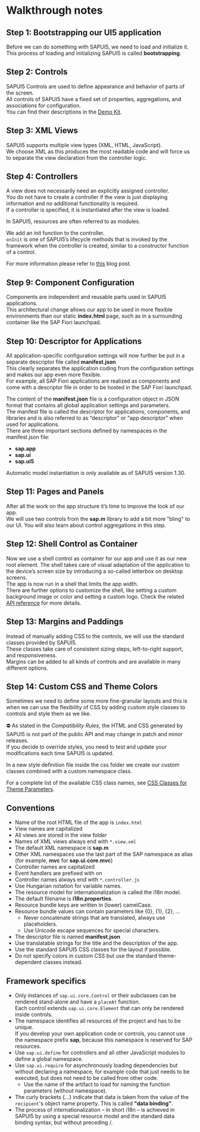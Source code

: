 # Walkthrough notes

## Step 1: Bootstrapping our UI5 application

Before we can do something with SAPUI5, we need to load and initialize it. \
This process of loading and initializing SAPUI5 is called **bootstrapping**.

## Step 2: Controls

SAPUI5 Controls are used to define appearance and behavior of parts of the screen. \
All controls of SAPUI5 have a fixed set of properties, aggregations, and associations for configuration. \
You can find their descriptions in the [Demo Kit](https://sapui5.hana.ondemand.com/#/api).

## Step 3: XML Views

SAPUI5 supports multiple view types (XML, HTML, JavaScript). \
We choose XML as this produces the most readable code and will force us to separate the view declaration from the controller logic.

## Step 4: Controllers

A view does not necessarily need an explicitly assigned controller. \
You do not have to create a controller if the view is just displaying information and no additional functionality is required. \
If a controller is specified, it is instantiated after the view is loaded.

In SAPUI5, resources are often referred to as modules.

We add an init function to the controller. \
`onInit` is one of SAPUI5’s lifecycle methods that is invoked by the framework when the controller is created, similar to a constructor function of a control.

For more information please refer to [this](https://blogs.sap.com/2018/11/12/sapui5-controller-lifecycle-methods-explained/) blog post.

## Step 9: Component Configuration

Components are independent and reusable parts used in SAPUI5 applications. \
This architectural change allows our app to be used in more flexible environments than our static **index.html** page, such as in a surrounding container like the SAP Fiori launchpad.

## Step 10: Descriptor for Applications

All application-specific configuration settings will now further be put in a separate descriptor file called **manifest.json** \
This clearly separates the application coding from the configuration settings and makes our app even more flexible. \
For example, all SAP Fiori applications are realized as components and come with a descriptor file in order to be hosted in the SAP Fiori launchpad.

The content of the **manifest.json** file is a configuration object in JSON format that contains all global application settings and parameters. \
The manifest file is called the descriptor for applications, components, and libraries and is also referred to as “descriptor” or “app descriptor” when used for applications. \
There are three important sections defined by namespaces in the manifest.json file:
* **sap.app**
* **sap.ui**
* **sap.ui5**

Automatic model instantiation is only available as of SAPUI5 version 1.30.

## Step 11: Pages and Panels

After all the work on the app structure it’s time to improve the look of our app. \
We will use two controls from the **sap.m** library to add a bit more "bling" to our UI. You will also learn about control aggregations in this step.

## Step 12: Shell Control as Container

Now we use a shell control as container for our app and use it as our new root element. The shell takes care of visual adaptation of the application to the device’s screen size by introducing a so-called letterbox on desktop screens. \
The app is now run in a shell that limits the app width. \
There are further options to customize the shell, like setting a custom background image or color and setting a custom logo. Check the related [API reference](https://sapui5.hana.ondemand.com/#/api/sap.m.Shell) for more details.

## Step 13: Margins and Paddings

Instead of manually adding CSS to the controls, we will use the standard classes provided by SAPUI5. \
These classes take care of consistent sizing steps, left-to-right support, and responsiveness. \
Margins can be added to all kinds of controls and are available in many different options.

## Step 14: Custom CSS and Theme Colors

Sometimes we need to define some more fine-granular layouts and this is when we can use the flexibility of CSS by adding custom style classes to controls and style them as we like.

⛔️ As stated in the *Compatibility Rules*, the HTML and CSS generated by SAPUI5 is not part of the public API and may change in patch and minor releases. \
If you decide to override styles, you need to test and update your modifications each time SAPUI5 is updated.

In a new style definition file inside the css folder we create our custom classes combined with a custom namespace class.

For a complete list of the available CSS class names, see [CSS Classes for Theme Parameters](https://sapui5.hana.ondemand.com/#/topic/ea08f53503da42c19afd342f4b0c9ec7.html).

## Conventions

* Name of the root HTML file of the app is `index.html`
* View names are capitalized
* All views are stored in the view folder
* Names of XML views always end with `*.view.xml`
* The default XML namespace is **sap.m**
* Other XML namespaces use the last part of the SAP namespace as alias (for example, **mvc** for **sap.ui.core.mvc**)
* Controller names are capitalized
* Event handlers are prefixed with on
* Controller names always end with `*.controller.js`
* Use Hungarian notation for variable names.
* The resource model for internationalization is called the i18n model.
* The default filename is **i18n.properties**.
* Resource bundle keys are written in (lower) camelCase.
* Resource bundle values can contain parameters like {0}, {1}, {2}, …
  * Never concatenate strings that are translated, always use placeholders.
  * Use Unicode escape sequences for special characters.
* The descriptor file is named **manifest.json**
* Use translatable strings for the title and the description of the app.
* Use the standard SAPUI5 CSS classes for the layout if possible.
* Do not specify colors in custom CSS but use the standard theme-dependent classes instead.

## Framework specifics

* Only instances of `sap.ui.core.Control` or their subclasses can be rendered stand-alone and have a `placeAt` function. \
  Each control extends `sap.ui.core.Element` that can only be rendered inside controls.
* The namespace identifies all resources of the project and has to be unique. \
  If you develop your own application code or controls, you cannot use the namespace prefix **sap**, because this namespace is reserved for SAP resources.
* Use `sap.ui.define` for controllers and all other JavaScript modules to define a global namespace.
* Use `sap.ui.require` for asynchronously loading dependencies but without declaring a namespace, for example code that just needs to be executed, but does not need to be called from other code.
  * Use the name of the artifact to load for naming the function parameters (without namespace).
* The curly brackets {…} indicate that data is taken from the value of the `recipient`'s object name property. This is called **"data binding"**.
* The process of internationalization – in short i18n – is achieved in SAPUI5 by using a special resource model and the standard data binding syntax, but without preceding /.
